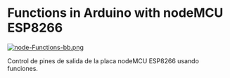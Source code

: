 # Functions in Arduino with nodeMCU ESP8266

[![node-Functions-bb.png](https://i.postimg.cc/FKc571LS/node-Functions-bb.png)](https://postimg.cc/mcb6nLVZ)

Control de pines de salida de la placa nodeMCU ESP8266 usando funciones.